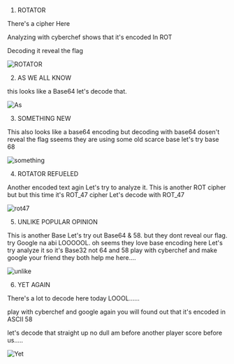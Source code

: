 1.  ROTATOR


There's a cipher Here

Analyzing with cyberchef shows that it's encoded In ROT 

Decoding it reveal the flag 

![ROTATOR](https://user-images.githubusercontent.com/53369822/134013385-232a08f5-9f32-40ce-a36c-44b1f6f73f01.jpg)



2. AS WE ALL KNOW 


this looks like a Base64 let's decode that.

![As](https://user-images.githubusercontent.com/53369822/134013909-06e2bc81-5a50-459c-925e-55ebabf60af4.jpg)




3.  SOMETHING NEW 


This also looks like a base64 encoding but decoding with base64 dosen't reveal the flag 
sseems they are using some old scarce base let's try base 68

![something](https://user-images.githubusercontent.com/53369822/134014452-cef426b5-fbab-48ff-a7ee-f516eb24b85f.jpg)



4.  ROTATOR REFUELED


Another encoded text agin Let's try to analyze it. This is another ROT cipher but but this time it's ROT_47 cipher Let's decode with ROT_47

![rot47](https://user-images.githubusercontent.com/53369822/134014848-9309483a-39b4-4100-9275-4a310a91814f.jpg)




5. UNLIKE POPULAR OPINION 


This is another Base Let's try out Base64 & 58. but they dont reveal our flag.
try Google na abi LOOOOOL. oh seems they love base encoding here Let's try analyze it 
so it's Base32 not 64 and 58 
play with cyberchef and make google your friend they both help me here....

![unlike](https://user-images.githubusercontent.com/53369822/134015508-9343149c-96f8-43ed-9c90-073e5869cdde.jpg)


6. YET AGAIN 


There's a lot to decode here today  LOOOL......

play with cyberchef and google again you will found out that it's encoded in ASCII 58 

let's decode that straight up no dull am before another player score before us.....

![Yet](https://user-images.githubusercontent.com/53369822/134015973-1b846510-3fe1-467c-a789-74583d9e7f70.jpg)






